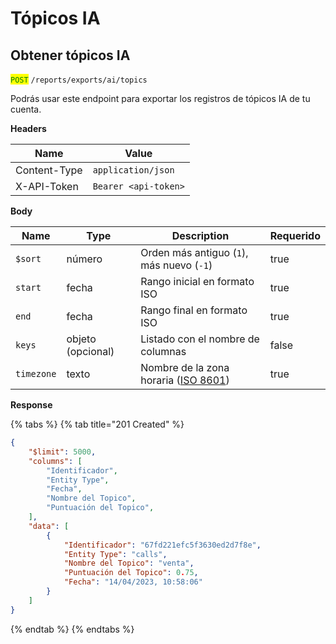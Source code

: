 # Tópicos IA

## Obtener tópicos IA

<mark style="color:green;">`POST`</mark> `/reports/exports/ai/topics`

Podrás usar este endpoint para exportar los registros de tópicos IA de tu cuenta.

**Headers**

| Name         | Value                |
| ------------ | -------------------- |
| Content-Type | `application/json`   |
| X-API-Token  | `Bearer <api-token>` |

**Body**

<table><thead><tr><th>Name</th><th>Type</th><th>Description</th><th data-type="checkbox">Requerido</th></tr></thead><tbody><tr><td><code>$sort</code></td><td>número</td><td>Orden más antiguo (<code>1</code>), más nuevo (<code>-1</code>)</td><td>true</td></tr><tr><td><code>start</code></td><td>fecha</td><td>Rango inicial en formato ISO</td><td>true</td></tr><tr><td><code>end</code></td><td>fecha</td><td>Rango final en formato ISO</td><td>true</td></tr><tr><td><code>keys</code> </td><td>objeto (opcional)</td><td>Listado con el nombre de columnas</td><td>false</td></tr><tr><td><code>timezone</code></td><td>texto</td><td>Nombre de la zona horaria (<a href="https://en.wikipedia.org/wiki/ISO_8601">ISO 8601</a>)</td><td>true</td></tr></tbody></table>

**Response**

{% tabs %}
{% tab title="201 Created" %}
```json
{
    "$limit": 5000,
    "columns": [
        "Identificador",
        "Entity Type",
        "Fecha",
        "Nombre del Topico",
        "Puntuación del Topico",
    ],
    "data": [
        {
            "Identificador": "67fd221efc5f3630ed2d7f8e",
            "Entity Type": "calls",
            "Nombre del Topico": "venta",
            "Puntuación del Topico": 0.75,
            "Fecha": "14/04/2023, 10:58:06"
        }
    ]
}
```
{% endtab %}
{% endtabs %}
